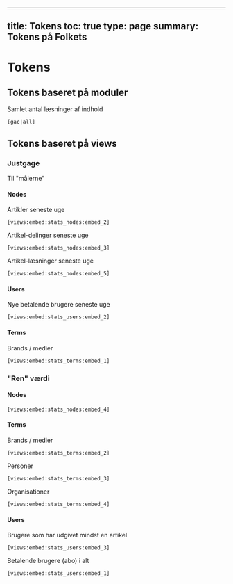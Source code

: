 


---
title: Tokens
toc: true
type: page
summary: Tokens på Folkets
---



# Tokens

## Tokens baseret på moduler

Samlet antal læsninger af indhold

	[gac|all]

## Tokens baseret på views

### Justgage

Til "målerne"

#### Nodes

Artikler seneste uge

	[views:embed:stats_nodes:embed_2]

Artikel-delinger seneste uge

	[views:embed:stats_nodes:embed_3]

Artikel-læsninger seneste uge

	[views:embed:stats_nodes:embed_5]

#### Users

Nye betalende brugere seneste uge

	[views:embed:stats_users:embed_2]

#### Terms

Brands / medier

	[views:embed:stats_terms:embed_1]

### "Ren" værdi

#### Nodes

	[views:embed:stats_nodes:embed_4]

#### Terms

Brands / medier

	[views:embed:stats_terms:embed_2]

Personer

	[views:embed:stats_terms:embed_3]

Organisationer

	[views:embed:stats_terms:embed_4]

#### Users

Brugere som har udgivet mindst en artikel

	[views:embed:stats_users:embed_3]

Betalende brugere (abo) i alt

	[views:embed:stats_users:embed_1]